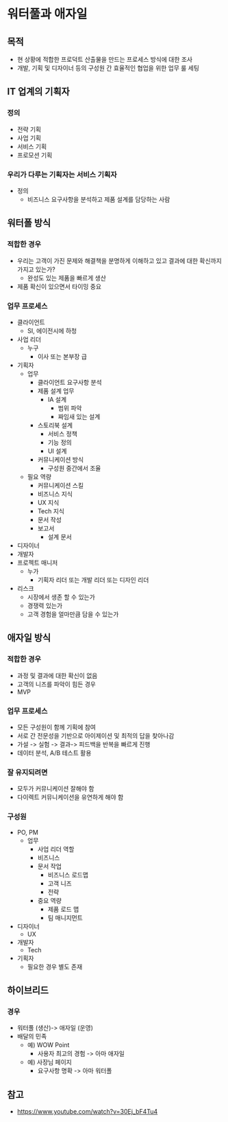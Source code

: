 # 워터풀과 애자일

## 목적
 - 현 상황에 적합한 프로덕트 산출물을 만드는 프로세스 방식에 대한 조사
 - 개발, 기획 및 디자이너 등의 구성원 간 효율적인 협업을 위한 업무 룰 세팅


## IT 업계의 기획자
### 정의
 - 전략 기획
 - 사업 기획
 - 서비스 기획
 - 프로모션 기획
### 우리가 다루는 기획자는 서비스 기획자
 - 정의
    - 비즈니스 요구사항을 분석하고 제품 설계를 담당하는 사람


## 워터폴 방식
### 적합한 경우
 - 우리는 고객이 가진 문제와 해결책을 분명하게 이해하고 있고 결과에 대한 확신까지 가지고 있는가?
    - 완성도 있는 제품을 빠르게 생산
 - 제품 확신이 있으면서 타이밍 중요
### 업무 프로세스
 - 클라이언트
    - SI, 에이전시에 하청
 - 사업 리더
    -  누구
        - 이사 또는 본부장 급 
 - 기획자
    - 업무
        - 클라이언트 요구사항 분석
        - 제품 설계 업무
          - IA 설계
            - 범위 파악
            - 짜임새 있는 설계
        - 스토리북 설계
            - 서비스 정책
            - 기능 정의
            - UI 설계
        - 커뮤니케이션 방식
            - 구성원 중간에서 조율
    - 필요 역량
        - 커뮤니케이션 스킬
        - 비즈니스 지식
        - UX 지식
        - Tech 지식
        - 문서 작성
        - 보고서
            - 설계 문서
  - 디자이너
  - 개발자
  - 프로젝트 매니저
    - 누가
        - 기획자 리더 또는 개발 리더 또는 디자인 리더
  - 리스크
    - 시장에서 생존 할 수 있는가
    - 경쟁력 있는가
    - 고객 경험을 얼마만큼 담을 수 있는가


## 애자일 방식
### 적합한 경우
 - 과정 및 결과에 대한 확신이 없음
 - 고객의 니즈를 파악이 힘든 경우
 - MVP 
### 업무 프로세스
 - 모든 구성원이 함께 기획에 참여
 - 서로 간 전문성을 기반으로 아이제이션 및 최적의 답을 찾아나감
 - 가설 -> 실험 -> 결과-> 피드백을 반복을 빠르게 진행
 - 데이터 분석, A/B 테스트 활용
### 잘 유지되려면
 - 모두가 커뮤니케이션 잘해야 함
 - 다이렉트 커뮤니케이션을 유연하게 해야 함
### 구성원
 - PO, PM
    - 업무
        - 사업 리더 역할
        - 비즈니스
        - 문서 작업
            - 비즈니스 로드맵
            - 고객 니즈
            - 전략
        - 중요 역량
            - 제품 로드 맵 
            - 팀 매니지먼트
 - 디자이너
   - UX
 - 개발자
   - Tech
 - 기획자
   - 필요한 경우 별도 존재


## 하이브리드
### 경우
  - 워터풀 (생산)-> 애자일 (운영)
  - 배달의 민족
    - 예) WOW Point
        - 사용자 최고의 경험 -> 아마 애자일
    - 예) 사장님 페이지 
        - 요구사항 명확 -> 아마 워터폴
## 참고
- https://www.youtube.com/watch?v=30Ej_bF4Tu4

